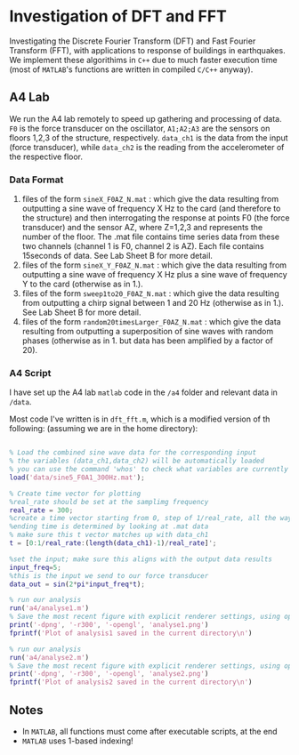 # Investigation of DFT and FFT
Investigating the Discrete Fourier Transform (DFT) and Fast Fourier Transform (FFT), with applications to response of buildings in earthquakes. We implement these algorithims in `C++` due to much faster execution time (most of `MATLAB`'s functions are written in compiled `C/C++` anyway).

## A4 Lab

We run the A4 lab remotely to speed up gathering and processing of data. `F0` is the force transducer on the oscillator, `A1;A2;A3` are the sensors on floors 1,2,3 of the structure, respectively. `data_ch1` is the data from the input (force transducer), while `data_ch2` is the reading from the accelerometer of the respective floor.

### Data Format

1. files of the form  `sineX_F0AZ_N.mat`  : which give the data resulting from  outputting a sine wave of frequency X Hz to the card (and therefore to  the structure) and  then interrogating the response at points F0 (the force transducer) and the sensor AZ, where Z=1,2,3 and represents the number of the floor. The .mat file contains time series data from these two channels (channel 1 is F0, channel 2 is AZ). Each file contains 15seconds of data. See Lab Sheet B for more detail.
2. files of the form  `sineX_Y_F0AZ_N.mat`  : which give the data resulting from  outputting a sine wave of frequency X Hz plus a sine wave of frequency Y to  the card (otherwise as in 1.).
3. files of the form `sweep1to20_F0AZ_N.mat`  : which give the data resulting from  outputting a chirp signal between 1 and 20 Hz (otherwise as in 1.). See Lab Sheet B for more detail.
4. files of the form `random20timesLarger_F0AZ_N.mat`  : which give the data resulting from  outputting a superposition of sine waves with random phases (otherwise as in 1. but data has been amplified by a factor of 20).


### A4 Script

I have set up the A4 lab `matlab` code in the `/a4` folder and relevant data in `/data`.

Most code I've written is in `dft_fft.m`, which is a modified version of th following: (assuming we are in the home directory):

```matlab

% Load the combined sine wave data for the corresponding input
% the variables (data_ch1,data_ch2) will be automatically loaded
% you can use the command 'whos' to check what variables are currently in the workspace
load('data/sine5_F0A1_300Hz.mat');

% Create time vector for plotting
%real_rate should be set at the samplimg frequency
real_rate = 300;
%create a time vector starting from 0, step of 1/real_rate, all the way up till ending time
%ending time is determined by looking at .mat data
% make sure this t vector matches up with data_ch1
t = [0:1/real_rate:(length(data_ch1)-1)/real_rate]';

%set the input; make sure this aligns with the output data results
input_freq=5;
%this is the input we send to our force transducer
data_out = sin(2*pi*input_freq*t);

% run our analysis
run('a4/analyse1.m')
% Save the most recent figure with explicit renderer settings, using opengl
print('-dpng', '-r300', '-opengl', 'analyse1.png')
fprintf('Plot of analysis1 saved in the current directory\n')

% run our analysis
run('a4/analyse2.m')
% Save the most recent figure with explicit renderer settings, using opengl
print('-dpng', '-r300', '-opengl', 'analyse2.png')
fprintf('Plot of analysis2 saved in the current directory\n')
```

## Notes

- In `MATLAB`, all functions must come after executable scripts, at the end
- `MATLAB` uses 1-based indexing!
